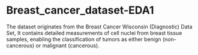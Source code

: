 # Breast_cancer_dataset-EDA1
The dataset originates from the Breast Cancer Wisconsin (Diagnostic) Data Set, It contains detailed measurements of cell nuclei from breast tissue samples, enabling the classification of tumors as either benign (non-cancerous) or malignant (cancerous). 
